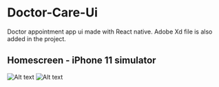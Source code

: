 # Doctor-Care-Ui

Doctor appointment app ui made with React native. Adobe Xd file is also added in the project.

## Homescreen - iPhone 11 simulator


![Alt text](https://github.com/mohdaamir8182/Doctor-Care-Ui/blob/master/screenshots/homescreen1.png)   ![Alt text](https://github.com/mohdaamir8182/Doctor-Care-Ui/blob/master/screenshots/homescreen2.png)
